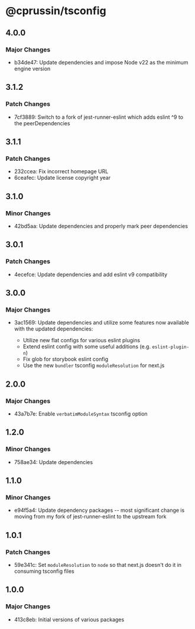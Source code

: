 # @cprussin/tsconfig

## 4.0.0

### Major Changes

- b34de47: Update dependencies and impose Node v22 as the minimum engine version

## 3.1.2

### Patch Changes

- 7cf3889: Switch to a fork of jest-runner-eslint which adds eslint ^9 to the peerDependencies

## 3.1.1

### Patch Changes

- 232ccea: Fix incorrect homepage URL
- 6ceafec: Update license copyright year

## 3.1.0

### Minor Changes

- 42bd5aa: Update dependencies and properly mark peer dependencies

## 3.0.1

### Patch Changes

- 4ecefce: Update dependencies and add eslint v9 compatibility

## 3.0.0

### Major Changes

- 3ac1569: Update dependencies and utilize some features now available with the updated dependencies:

  - Utilize new flat configs for various eslint plugins
  - Extend eslint config with some useful additions (e.g. `eslint-plugin-n`)
  - Fix glob for storybook eslint config
  - Use the new `bundler` tsconfig `moduleResolution` for next.js

## 2.0.0

### Major Changes

- 43a7b7e: Enable `verbatimModuleSyntax` tsconfig option

## 1.2.0

### Minor Changes

- 758ae34: Update dependencies

## 1.1.0

### Minor Changes

- e94f5a4: Update dependency packages -- most significant change is moving from my fork of jest-runner-eslint to the upstream fork

## 1.0.1

### Patch Changes

- 59e341c: Set `moduleResolution` to `node` so that next.js doesn't do it in consuming tsconfig files

## 1.0.0

### Major Changes

- 413c8eb: Initial versions of various packages
